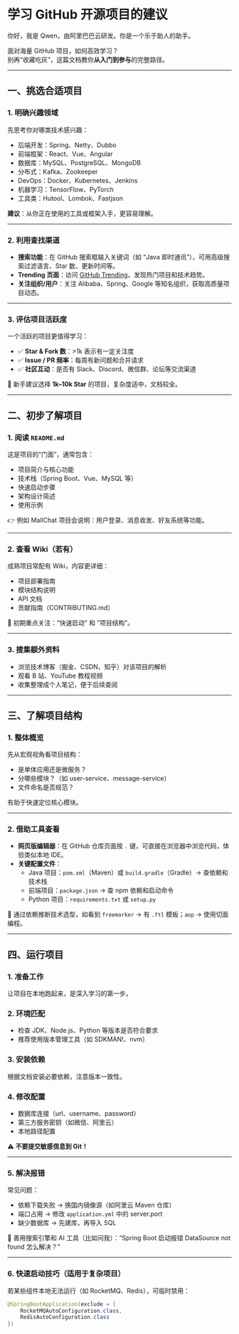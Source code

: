 # 学习 GitHub 开源项目的建议

你好，我是 Qwen，由阿里巴巴云研发。你是一个乐于助人的助手。

面对海量 GitHub 项目，如何高效学习？  
别再“收藏吃灰”，这篇文档教你**从入门到参与**的完整路径。

---

## 一、挑选合适项目

### 1. 明确兴趣领域
先思考你对哪类技术感兴趣：
- 后端开发：Spring、Netty、Dubbo
- 前端框架：React、Vue、Angular
- 数据库：MySQL、PostgreSQL、MongoDB
- 分布式：Kafka、Zookeeper
- DevOps：Docker、Kubernetes、Jenkins
- 机器学习：TensorFlow、PyTorch
- 工具类：Hutool、Lombok、Fastjson

**建议**：从你正在使用的工具或框架入手，更容易理解。

---

### 2. 利用查找渠道
- **搜索功能**：在 GitHub 搜索框输入关键词（如 “Java 即时通讯”），可用高级搜索过滤语言、Star 数、更新时间等。
- **Trending 页面**：访问 [GitHub Trending](https://github.com/trending)，发现热门项目和技术趋势。
- **关注组织/用户**：关注 Alibaba、Spring、Google 等知名组织，获取高质量项目动态。

---

### 3. 评估项目活跃度
一个活跃的项目更值得学习：
- ✅ **Star & Fork 数**：>1k 表示有一定关注度
- ✅ **Issue / PR 频率**：每周有新问题和合并请求
- ✅ **社区互动**：是否有 Slack、Discord、微信群、论坛等交流渠道

📌 新手建议选择 **1k–10k Star** 的项目，复杂度适中，文档较全。

---

## 二、初步了解项目

### 1. 阅读 `README.md`
这是项目的“门面”，通常包含：
- 项目简介与核心功能
- 技术栈（Spring Boot、Vue、MySQL 等）
- 快速启动步骤
- 架构设计简述
- 使用示例

👉 例如 MallChat 项目会说明：用户登录、消息收发、好友系统等功能。

---

### 2. 查看 Wiki（若有）
成熟项目常配有 Wiki，内容更详细：
- 项目部署指南
- 模块结构说明
- API 文档
- 贡献指南（CONTRIBUTING.md）

📌 初期重点关注：“快速启动” 和 “项目结构”。

---

### 3. 搜集额外资料
- 浏览技术博客（掘金、CSDN、知乎）对该项目的解析
- 观看 B 站、YouTube 教程视频
- 收集整理成个人笔记，便于后续查阅

---

## 三、了解项目结构

### 1. 整体概览
先从宏观视角看项目结构：
- 是单体应用还是微服务？
- 分哪些模块？（如 user-service、message-service）
- 文件命名是否规范？

有助于快速定位核心模块。

---

### 2. 借助工具查看
- **网页版编辑器**：在 GitHub 仓库页面按 `.` 键，可直接在浏览器中浏览代码，体验类似本地 IDE。
- **关键配置文件**：
    - Java 项目：`pom.xml`（Maven）或 `build.gradle`（Gradle）→ 查依赖和技术栈
    - 前端项目：`package.json` → 查 npm 依赖和启动命令
    - Python 项目：`requirements.txt` 或 `setup.py`

📌 通过依赖推断技术选型，如看到 `freemarker` → 有 `.ftl` 模板；`aop` → 使用切面编程。

---

## 四、运行项目

### 1. 准备工作
让项目在本地跑起来，是深入学习的第一步。

### 2. 环境匹配
- 检查 JDK、Node.js、Python 等版本是否符合要求
- 推荐使用版本管理工具（如 SDKMAN!、nvm）

### 3. 安装依赖
根据文档安装必要依赖，注意版本一致性。

### 4. 修改配置
- 数据库连接（url、username、password）
- 第三方服务密钥（如微信、阿里云）
- 本地路径配置

⚠️ **不要提交敏感信息到 Git！**

---

### 5. 解决报错
常见问题：
- 依赖下载失败 → 换国内镜像源（如阿里云 Maven 仓库）
- 端口占用 → 修改 `application.yml` 中的 server.port
- 缺少数据库 → 先建库，再导入 SQL

📌 善用搜索引擎和 AI 工具（比如问我）：“Spring Boot 启动报错 DataSource not found 怎么解决？”

---

### 6. 快速启动技巧（适用于复杂项目）
若某些组件本地无法运行（如 RocketMQ、Redis），可临时禁用：
```java
@SpringBootApplication(exclude = {
    RocketMQAutoConfiguration.class,
    RedisAutoConfiguration.class
})